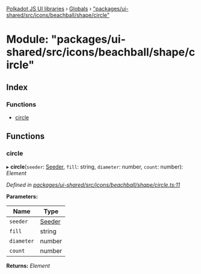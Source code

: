 [Polkadot JS UI libraries](../README.md) › [Globals](../globals.md) › ["packages/ui-shared/src/icons/beachball/shape/circle"](_packages_ui_shared_src_icons_beachball_shape_circle_.md)

# Module: "packages/ui-shared/src/icons/beachball/shape/circle"

## Index

### Functions

* [circle](_packages_ui_shared_src_icons_beachball_shape_circle_.md#circle)

## Functions

###  circle

▸ **circle**(`seeder`: [Seeder](_packages_ui_shared_src_icons_beachball_types_.md#seeder), `fill`: string, `diameter`: number, `count`: number): *Element*

*Defined in [packages/ui-shared/src/icons/beachball/shape/circle.ts:11](https://github.com/polkadot-js/ui/blob/05d8d959/packages/ui-shared/src/icons/beachball/shape/circle.ts#L11)*

**Parameters:**

Name | Type |
------ | ------ |
`seeder` | [Seeder](_packages_ui_shared_src_icons_beachball_types_.md#seeder) |
`fill` | string |
`diameter` | number |
`count` | number |

**Returns:** *Element*
